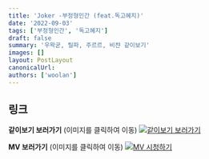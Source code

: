 ```yaml
---
title: 'Joker -부정형인간 (feat.독고혜지)'
date: '2022-09-03'
tags: ['부정형인간', '독고혜지']
draft: false
summary: '우왁굳, 릴파, 주르르, 비챤 같이보기'
images: []
layout: PostLayout
canonicalUrl:
authors: ['woolan']
---
```


## 링크

**같이보기 보러가기** (이미지를 클릭하여 이동)
[![같이보기 보러가기](../static/images/logo.png)](https://cafe.naver.com/steamindiegame/7486320)

**MV 보러가기** (이미지를 클릭하여 이동)
[![MV 시청하기](https://i.ytimg.com/vi/sp4IlHw_3W4/maxresdefault.jpg)](https://youtu.be/sp4IlHw_3W4)
